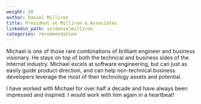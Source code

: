 ```yaml
---
weight: 20
author: Daniel Milliron
title: President at Milliron & Associates
linkedin_path: in/danielmilliron
categories: recommendation
---
```


Michael is one of those rare combinations of brilliant engineer and business visionary.  He stays on top of both the technical and business sides of the Internet industry.  Michael excels at software engineering, but can just as easily guide product direction, and can help non-technical business developers leverage the most of their technology assets and potential.

I have worked with Michael for over half a decade and have always been impressed and inspired.  I would work with him again in a heartbeat!
